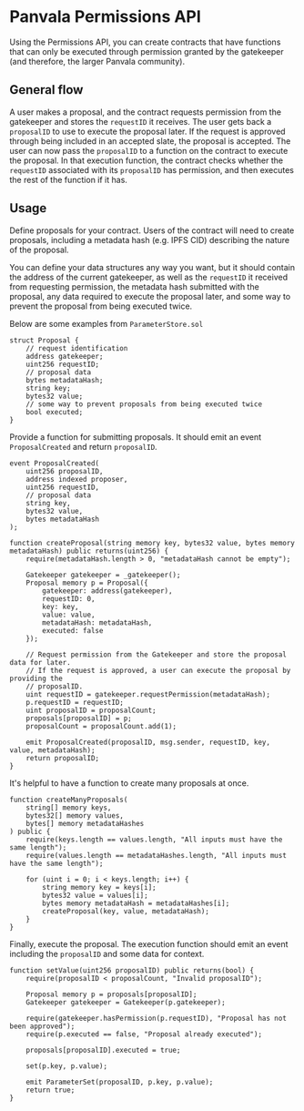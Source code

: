 # Panvala Permissions API
Using the Permissions API, you can create contracts that have functions that can only be executed through permission granted by the gatekeeper (and therefore, the larger Panvala community).

## General flow
A user makes a proposal, and the contract requests permission from the gatekeeper and stores the `requestID` it receives. The user gets back a `proposalID` to use to execute the proposal later. If the request is approved through being included in an accepted slate, the proposal is accepted. The user can now pass the `proposalID` to a function on the contract to execute the proposal. In that execution function, the contract checks whether the `requestID` associated with its `proposalID` has permission, and then executes the rest of the function if it has.

## Usage
Define proposals for your contract. Users of the contract will need to create proposals, including a metadata hash (e.g. IPFS CID) describing the nature of the proposal.

You can define your data structures any way you want, but it should contain the address of the current gatekeeper, as well as the `requestID` it received from requesting permission, the metadata hash submitted with the proposal, any data required to execute the proposal later, and some way to prevent the proposal from being executed twice.


Below are some examples from `ParameterStore.sol`
```
struct Proposal {
    // request identification
    address gatekeeper;
    uint256 requestID;
    // proposal data
    bytes metadataHash;
    string key;
    bytes32 value;
    // some way to prevent proposals from being executed twice
    bool executed;
}
```

Provide a function for submitting proposals. It should emit an event `ProposalCreated` and return `proposalID`.
```
event ProposalCreated(
    uint256 proposalID,
    address indexed proposer,
    uint256 requestID,
    // proposal data
    string key,
    bytes32 value,
    bytes metadataHash
);
```

```
function createProposal(string memory key, bytes32 value, bytes memory metadataHash) public returns(uint256) {
    require(metadataHash.length > 0, "metadataHash cannot be empty");

    Gatekeeper gatekeeper = _gatekeeper();
    Proposal memory p = Proposal({
        gatekeeper: address(gatekeeper),
        requestID: 0,
        key: key,
        value: value,
        metadataHash: metadataHash,
        executed: false
    });

    // Request permission from the Gatekeeper and store the proposal data for later.
    // If the request is approved, a user can execute the proposal by providing the
    // proposalID.
    uint requestID = gatekeeper.requestPermission(metadataHash);
    p.requestID = requestID;
    uint proposalID = proposalCount;
    proposals[proposalID] = p;
    proposalCount = proposalCount.add(1);

    emit ProposalCreated(proposalID, msg.sender, requestID, key, value, metadataHash);
    return proposalID;
}
```

It's helpful to have a function to create many proposals at once.
```
function createManyProposals(
    string[] memory keys,
    bytes32[] memory values,
    bytes[] memory metadataHashes
) public {
    require(keys.length == values.length, "All inputs must have the same length");
    require(values.length == metadataHashes.length, "All inputs must have the same length");

    for (uint i = 0; i < keys.length; i++) {
        string memory key = keys[i];
        bytes32 value = values[i];
        bytes memory metadataHash = metadataHashes[i];
        createProposal(key, value, metadataHash);
    }
}
```

Finally, execute the proposal. The execution function should emit an event including the `proposalID` and some data for context.
```
function setValue(uint256 proposalID) public returns(bool) {
    require(proposalID < proposalCount, "Invalid proposalID");

    Proposal memory p = proposals[proposalID];
    Gatekeeper gatekeeper = Gatekeeper(p.gatekeeper);

    require(gatekeeper.hasPermission(p.requestID), "Proposal has not been approved");
    require(p.executed == false, "Proposal already executed");

    proposals[proposalID].executed = true;

    set(p.key, p.value);

    emit ParameterSet(proposalID, p.key, p.value);
    return true;
}
```
